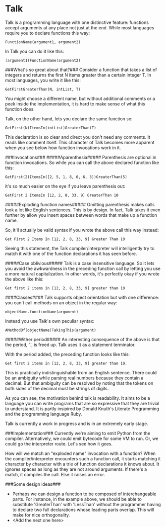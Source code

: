 Talk
====

Talk is a programming language with one distinctive feature: functions accept arguments at any place not just at the end. While most languages require you to declare functions this way:

    FunctionName(argument1, argument2)

In Talk you can do it like this:

    (argument1)FunctionName(argument2)

###What's so great about that?###
Consider a function that takes a list of integers and returns the first N items greater than a certain integer T. In most languages, you write it like this:
    
    GetFirstGreaterThan(N, intList, T)

You might choose a different name, but without additional comments or a peek inside the implementation, it is hard to make sense of what this function does.

Talk, on the other hand, lets you declare the same function so:

    GetFirst(N)ItemsIn(intList)GreaterThan(T)
    
This declaration is so clear and direct you don't need any comments. It reads like comment itself. This character of Talk becomes more apparent when you see below how function invocations work in it.

###Invocations###
#####Aparenthesia#####
Parenthesis are optional in function invocations. So while you can call the above declared function like this:

    GetFirst(2)ItemsIn([2, 5, 1, 8, 0, 6, 3])GreaterThan(5)

it's so much easier on the eye if you leave parenthesis out:

    GetFirst 2 ItemsIn [12, 2, 8, 33, 9] GreaterThan 10

#####Exploding function names#####
Omitting parenthesis makes calls look a lot like English sentences. This is by design. In fact, Talk takes it even further by allow you insert spaces between words that make up a function name.

So, it'll actually be valid syntax if you wrote the above call this way instead:

    Get First 2 Items In [12, 2, 8, 33, 9] Greater Than 10

Seeing this statement, the Talk compiler/interpreter will intelligently try to match it with one of the function declarations it has seen before.

#####Case oblivious#####
Talk is a case insensitive language. So it lets you avoid the awkwardness in the preceding function call by letting you use a more natural capitalization. In other words, it's perfectly okay if you wrote the above like this:

    Get first 2 items in [12, 2, 8, 33, 9] greater than 10


####Classes####
Talk supports object orientation but with one difference: you can't call methods on an object in the regular way:
    
    objectName.functionName(argument)

Instead you use Talk's own peculiar syntax:
    
    AMethodOf(objectName)TakingThis(argument)
    
#####Wither period#####
An interesting consequence of the above is that the period, '.', is freed up. Talk uses it as a statement terminator. 

With the period added, the preceding function looks like this:

    Get first 2 items in [12, 2, 8, 33, 9] greater than 10.
    
This is practically indistinguishable from an English sentence. There could be an ambiguity while parsing real numbers because they contain a decimal. But that ambiguity can be resolved by noting that the tokens on both sides of the decimal must be strings of digits. 


As you can see, the motivation behind talk is readability. It aims to be a language you can write programs that are so expressive that they are trivial to understand. It is partly insipired by Donald Knuth's Literate Programming and the programming language Ruby.

Talk is currently a work in progress and is in an extremely early stage.
 

###Implementation###
Currently we're aiming to emit Python from the compiler. Alternatively, we could emit bytecode for some VM to run. Or, we could go the interpreter route. Let's see how it goes.

How will we match an "exploded name" invocation with a function? When the compiler/interpreter encounters such a function call, it starts matching it character by character with a trie of function declarations it knows about. It ignores spaces as long as they are not around arguments. If there's a match, it compiles the call. Else it raises an error.

###Some design ideas###
- Perhaps we can design a function to be composed of interchangeable parts. For instance, in the example above, we should be able to substitute 'GreaterThan' with 'LessThan' without the programmer having to declare two full declarations whose leading parts overlap. This will make for nice orthogonality.
- \<Add the next one here\>
